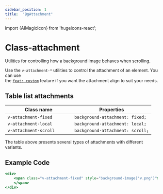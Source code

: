 ```yaml
---
sidebar_position: 1
title:  "BgAttachment"
---
```


import {AiMagicIcon} from 'hugeicons-react';

# Class-attachment <AiMagicIcon className='icon' />

Utilities for controlling how a background image behaves when scrolling.

Use the `v-attachment-*` utilities to control the attachment of an element.
You can use <br /> the [`feat: custom`](/docs/Core-Features/V-custom.md) feature if you want the attachment align to suit your needs.

## Table list attachments

| Class name  | Properties |
|---------------------|-------------------|
| `v-attachment-fixed		`      | `background-attachment: fixed;` | 
| `v-attachment-local		`     | `background-attachment: local;` | 
| `v-attachment-scroll		`     | `background-attachment: scroll;` | 

The table above presents several types of attachments with different variants.

## Example Code
``` jsx title="index.html"
<div>
    <span class="v-attachment-fixed" style="background-image('v.png')">  
    </span>
</div>
```